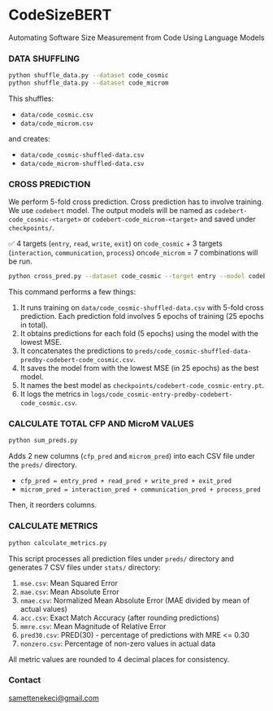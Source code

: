 # CodeSizeBERT
Automating Software Size Measurement from Code Using Language Models


### DATA SHUFFLING

```bash
python shuffle_data.py --dataset code_cosmic
python shuffle_data.py --dataset code_microm
```

This shuffles:
- ``data/code_cosmic.csv``
- ``data/code_microm.csv``

and creates:
- ``data/code_cosmic-shuffled-data.csv``
- ``data/code_microm-shuffled-data.csv``


### CROSS PREDICTION

We perform 5-fold cross prediction. Cross prediction has to involve training. We use ``codebert`` model. The output models will be named as ``codebert-code_cosmic-<target>`` or ``codebert-code_microm-<target>`` and saved under ``checkpoints/``.

:white_check_mark: 4 targets (``entry``, ``read``, ``write``, ``exit``) on ``code_cosmic`` + 3 targets (``interaction``, ``communication``, ``process``) on``code_microm`` = 7 combinations will be run. 

```bash
python cross_pred.py --dataset code_cosmic --target entry --model codebert
```

This command performs a few things:

1. It runs training on ``data/code_cosmic-shuffled-data.csv`` with 5-fold cross prediction. Each prediction fold involves 5 epochs of training (25 epochs in total).
2. It obtains predictions for each fold (5 epochs) using the model with the lowest MSE.
3. It concatenates the predictions to ``preds/code_cosmic-shuffled-data-predby-codebert-code_cosmic.csv``.
4. It saves the model from with the lowest MSE (in 25 epochs) as the best model.
5. It names the best model as ``checkpoints/codebert-code_cosmic-entry.pt``.
6. It logs the metrics in ``logs/code_cosmic-entry-predby-codebert-code_cosmic.csv``.

### CALCULATE TOTAL CFP AND MicroM VALUES

```bash
python sum_preds.py
```
Adds 2 new columns (``cfp_pred`` and ``microm_pred``) into each CSV file under the ``preds/`` directory.
- ``cfp_pred = entry_pred + read_pred + write_pred + exit_pred``
- ``microm_pred = interaction_pred + communication_pred + process_pred``

Then, it reorders columns.

### CALCULATE METRICS

```bash
python calculate_metrics.py
```

This script processes all prediction files under `preds/` directory and generates 7 CSV files under `stats/` directory:

1. `mse.csv`: Mean Squared Error
2. `mae.csv`: Mean Absolute Error
3. `nmae.csv`: Normalized Mean Absolute Error (MAE divided by mean of actual values)
4. `acc.csv`: Exact Match Accuracy (after rounding predictions)
5. `mmre.csv`: Mean Magnitude of Relative Error
6. `pred30.csv`: PRED(30) - percentage of predictions with MRE <= 0.30
7. `nonzero.csv`: Percentage of non-zero values in actual data

All metric values are rounded to 4 decimal places for consistency.

### Contact

samettenekeci@gmail.com